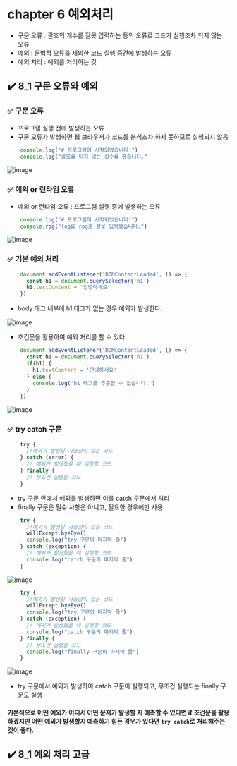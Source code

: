 # chapter 6 예외처리
- 구문 오류 : 괄호의 개수를 잘못 입력하는 등의 오류로 코드가 실행조차 되지 않는 오류
- 예외 : 문법적 오류를 제외한 코드 실행 중간에 발생하는 오류
- 예외 처리 : 예외를 처리하는 것 

## ✔️ 8_1 구문 오류와 예외
### ✅ 구문 오류
- 프로그램 실행 전에 발생하는 오류
- 구문 오류가 발생하면 웹 브라우저가 코드를 분석조차 하지 못하므로 실행되지 않음
```javaScript
    console.log("# 프로그램이 시작되었습니다!")
    console.log("괄호를 닫지 않는 실수를 했습니다."
```
![image](https://user-images.githubusercontent.com/100126319/205055887-ff3934e1-2bdc-43c1-9a95-e74793afabe3.png)

### ✅ 예외 or 런타임 오류
- 예외 or 런타임 오류 : 프로그램 실행 중에 발생하는 오류
```javaScript
    console.log("# 프로그램이 시작되었습니다!")
    console.rog("log를 rog로 잘못 입력했습니다.")
```
![image](https://user-images.githubusercontent.com/100126319/205055985-146e5318-6756-4df0-ab6e-66a1e8a542e1.png)
### ✅ 기본 예외 처리
```javaScript
    document.addEventListener('DOMContentLoaded', () => {
      const h1 = document.querySelector('h1')
      h1.textContent = '안녕하세요'
    })
```
- body 태그 내부에 h1 태그가 없는 경우 예외가 발생한다.

![image](https://user-images.githubusercontent.com/100126319/205057019-7fca8be0-0ca1-4c32-90d2-5d6d7a2bf463.png)
- 조건문을 활용하여 예외 처리를 할 수 있다.
```javaScript
    document.addEventListener('DOMContentLoaded', () => {
      const h1 = document.querySelector('h1')
      if(h1) {
        h1.textContent = '안녕하세요'
      } else {
        console.log('h1 태그를 추출할 수 없습니다.')
      }
    })
```
![image](https://user-images.githubusercontent.com/100126319/205057479-be281ca1-1a19-49ae-a533-22b35f7d3a81.png)

### ✅ try catch 구문
```javaScript
    try {
      //예외가 발생할 가능성이 있는 코드
    } catch (error) {
      // 예외가 발생했을 때 실행할 코드
    } finally {
      // 무조건 실행할 코드
    }
```
- try 구문 안에서 예외를 발생하면 이를 catch 구문에서 처리
- finally 구문은 필수 사항은 아니고, 필요한 경우에만 사용
```javaScript
    try {
      //예외가 발생할 가능성이 있는 코드
      willExcept.byeBye()
      console.log("try 구문의 마지막 줄")
    } catch (exception) {
      // 예외가 발생했을 때 실행할 코드
      console.log("catch 구문의 마지막 줄")
    }
```
![image](https://user-images.githubusercontent.com/100126319/205060126-0f705d28-9028-443a-adbb-d0440666cb0b.png)

```javaScript
    try {
      //예외가 발생할 가능성이 있는 코드
      willExcept.byeBye()
      console.log("try 구문의 마지막 줄")
    } catch (exception) {
      // 예외가 발생했을 때 실행할 코드
      console.log("catch 구문의 마지막 줄")
    } finally {
      // 무조건 실행할 코드
      console.log("finally 구문의 마지막 줄")
    }
```
![image](https://user-images.githubusercontent.com/100126319/205060443-040331d1-73b7-4fb1-9b5f-b79a9f87cb9b.png)
- try 구문에서 예외가 발생하여 catch 구문이 실행되고, 무조건 실행되는 finally 구문도 실행

#### 기본적으로 어떤 예외가 어디서 어떤 문제가 발생할 지 예측할 수 있다면 if 조건문을 활용하겠지만 어떤 예외가 발생할지 예측하기 힘든 경우가 있다면 ```try catch```로 처리해주는것이 좋다. 

## ✔️  8_1 예외 처리 고급
